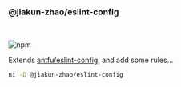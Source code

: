 ### @jiakun-zhao/eslint-config

<br />
 
![npm](https://img.shields.io/npm/v/@jiakun-zhao/eslint-config?color=%236054ba)

Extends [antfu/eslint-config](https://github.com/antfu/eslint-config), and add some rules...

```bash
ni -D @jiakun-zhao/eslint-config
```

